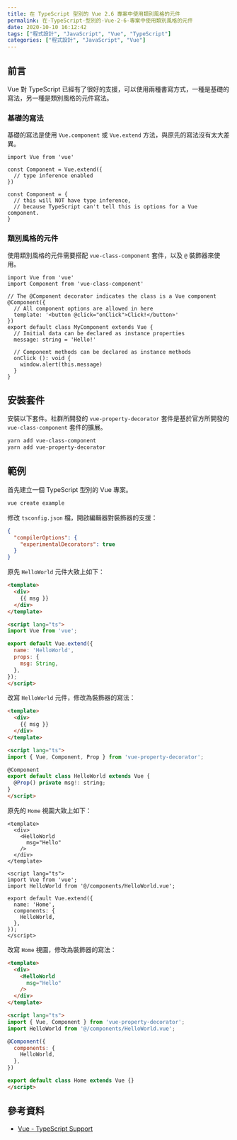 ```yaml
---
title: 在 TypeScript 型別的 Vue 2.6 專案中使用類別風格的元件
permalink: 在-TypeScript-型別的-Vue-2-6-專案中使用類別風格的元件
date: 2020-10-10 16:12:42
tags: ["程式設計", "JavaScript", "Vue", "TypeScript"]
categories: ["程式設計", "JavaScript", "Vue"]
---
```


## 前言

Vue 對 TypeScript 已經有了很好的支援，可以使用兩種書寫方式，一種是基礎的寫法，另一種是類別風格的元件寫法。

### 基礎的寫法

基礎的寫法是使用 `Vue.component` 或 `Vue.extend` 方法，與原先的寫法沒有太大差異。

```JS
import Vue from 'vue'

const Component = Vue.extend({
  // type inference enabled
})

const Component = {
  // this will NOT have type inference,
  // because TypeScript can't tell this is options for a Vue component.
}
```

### 類別風格的元件

使用類別風格的元件需要搭配 `vue-class-component` 套件，以及 `@` 裝飾器來使用。

```JS
import Vue from 'vue'
import Component from 'vue-class-component'

// The @Component decorator indicates the class is a Vue component
@Component({
  // All component options are allowed in here
  template: '<button @click="onClick">Click!</button>'
})
export default class MyComponent extends Vue {
  // Initial data can be declared as instance properties
  message: string = 'Hello!'

  // Component methods can be declared as instance methods
  onClick (): void {
    window.alert(this.message)
  }
}
```

## 安裝套件

安裝以下套件。社群所開發的 `vue-property-decorator` 套件是基於官方所開發的 `vue-class-component` 套件的擴展。

```BASH
yarn add vue-class-component
yarn add vue-property-decorator
```

## 範例

首先建立一個 TypeScript 型別的 Vue 專案。

```BASH
vue create example
```

修改 `tsconfig.json` 檔，開啟編輯器對裝飾器的支援：

```JSON
{
  "compilerOptions": {
    "experimentalDecorators": true
  }
}
```

原先 `HelloWorld` 元件大致上如下：

```HTML
<template>
  <div>
    {{ msg }}
  </div>
</template>

<script lang="ts">
import Vue from 'vue';

export default Vue.extend({
  name: 'HelloWorld',
  props: {
    msg: String,
  },
});
</script>
```

改寫 `HelloWorld` 元件，修改為裝飾器的寫法：

```HTML
<template>
  <div>
    {{ msg }}
  </div>
</template>

<script lang="ts">
import { Vue, Component, Prop } from 'vue-property-decorator';

@Component
export default class HelloWorld extends Vue {
  @Prop() private msg!: string;
}
</script>
```

原先的 `Home` 視圖大致上如下：

```TS
<template>
  <div>
    <HelloWorld
      msg="Hello"
    />
  </div>
</template>

<script lang="ts">
import Vue from 'vue';
import HelloWorld from '@/components/HelloWorld.vue';

export default Vue.extend({
  name: 'Home',
  components: {
    HelloWorld,
  },
});
</script>
```

改寫 `Home` 視圖，修改為裝飾器的寫法：

```HTML
<template>
  <div>
    <HelloWorld
      msg="Hello"
    />
  </div>
</template>

<script lang="ts">
import { Vue, Component } from 'vue-property-decorator';
import HelloWorld from '@/components/HelloWorld.vue';

@Component({
  components: {
    HelloWorld,
  },
})

export default class Home extends Vue {}
</script>
```

## 參考資料

- [Vue - TypeScript Support](https://vuejs.org/v2/guide/typescript.html)
